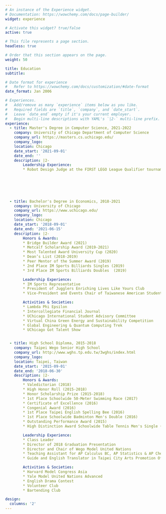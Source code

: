 ```yaml
---
# An instance of the Experience widget.
# Documentation: https://wowchemy.com/docs/page-builder/
widget: experience

# Activate this widget? true/false
active: true

# This file represents a page section.
headless: true

# Order that this section appears on the page.
weight: 50

title: Education
subtitle:

# Date format for experience
#   Refer to https://wowchemy.com/docs/customization/#date-format
date_format: Jan 2006

# Experiences.
#   Add/remove as many `experience` items below as you like.
#   Required fields are `title`, `company`, and `date_start`.
#   Leave `date_end` empty if it's your current employer.
#   Begin multi-line descriptions with YAML's `|2-` multi-line prefix.
experience:
  - title: Master's Degree in Computer Science, 2021-2022
    company: University of Chicago Department of Computer Science
    company_url: https://masters.cs.uchicago.edu/
    company_logo: 
    location: Chicago
    date_start: '2021-09-01'
    date_end: ''
    description: |2-
        Leadership Experience:
        * Robot Design Judge at the FIRST LEGO League Qualifier tournament (2021)


  
        
  
        
  - title: Bachelor's Degree in Economics, 2018-2021
    company: University of Chicago
    company_url: https://www.uchicago.edu/
    company_logo: 
    location: Chicago
    date_start: '2018-09-01'
    date_end: '2021-06-15'
    description: |2-
        Honors & Awards:
        * Bridge Builder Award (2021)
        * Metcalf Scholarship Award (2019-2021)
        * Most Talented Award University Cup (2020)
        * Dean’s List (2018-2019)
        * Peer Mentor of the Summer Award (2019)
        * 2nd Place IM Sports Billiards Singles (2019)
        * 3rd Place IM Sports Billiards Doubles  (2019)

        Leadership Experience:
        * IM Sports Representative
        * President of Jugglers Enriching Lives Like Yours Club
        * Vice-President and Events Chair of Taiwanese American Student Association

        Activities & Societies:
        * Lambda Phi Epsilon
        * Intercollegiate Financial Journal
        * UChicago International Student Advisory Committee
        * Virtual China Green Energy and Sustainability Competition
        * Global Engineering & Quantum Computing Trek
        * UChicago Got Talent Show


  - title: High School Diploma, 2015-2018
    company: Taipei Wego Senior High School
    company_url: http://www.wghs.tp.edu.tw/3wghs/index.html
    company_logo: 
    location: Taipei, Taiwan
    date_start: '2015-09-01'
    date_end: '2018-06-30'
    description: |2- 
        Honors & Awards:
        * Valedictorian (2018)
        * High Honor Roll (2015-2018)
        * Honor Scholarship Prize (2015-2018)
        * 1st Place Schoolwide 50-Meter Swimming Race (2017)
        * Certificate of Excellence (2016)
        * Congenial Award (2016)
        * 1st Place Taipei English Spelling Bee (2016)
        * 1st Place Schoolwide Badminton Men's Double (2016)
        * Outstanding Performance Award (2015)
        * High Distinction Award Schoolwide Table Tennis Men's Single (2015)

        Leadership Experience:
        * Class Leader
        * Director of 2018 Graduation Presentation
        * Director and Chair of Wego Model United Nations
        * Teaching Assistant for AP Calculus BC, AP Statistics & AP Chemistry
        * Guide and English Translator in Taipei City Arts Promotion Office

        Activities & Societies:
        * Harvard Model Congress Asia
        * Yale Model United Nations Advanced
        * English Drama Contest
        * Volunteer Club
        * Bartending Club

design:
  columns: '2'
---
```

